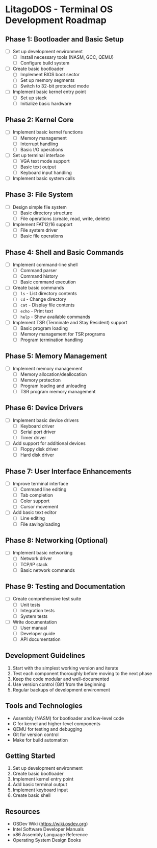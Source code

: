 # LitagoDOS - Terminal OS Development Roadmap

## Phase 1: Bootloader and Basic Setup
- [ ] Set up development environment
  - [ ] Install necessary tools (NASM, GCC, QEMU)
  - [ ] Configure build system
- [ ] Create basic bootloader
  - [ ] Implement BIOS boot sector
  - [ ] Set up memory segments
  - [ ] Switch to 32-bit protected mode
- [ ] Implement basic kernel entry point
  - [ ] Set up stack
  - [ ] Initialize basic hardware

## Phase 2: Kernel Core
- [ ] Implement basic kernel functions
  - [ ] Memory management
  - [ ] Interrupt handling
  - [ ] Basic I/O operations
- [ ] Set up terminal interface
  - [ ] VGA text mode support
  - [ ] Basic text output
  - [ ] Keyboard input handling
- [ ] Implement basic system calls

## Phase 3: File System
- [ ] Design simple file system
  - [ ] Basic directory structure
  - [ ] File operations (create, read, write, delete)
- [ ] Implement FAT12/16 support
  - [ ] File system driver
  - [ ] Basic file operations

## Phase 4: Shell and Basic Commands
- [ ] Implement command-line shell
  - [ ] Command parser
  - [ ] Command history
  - [ ] Basic command execution
- [ ] Create basic commands
  - [ ] `ls` - List directory contents
  - [ ] `cd` - Change directory
  - [ ] `cat` - Display file contents
  - [ ] `echo` - Print text
  - [ ] `help` - Show available commands
- [ ] Implement TSR (Terminate and Stay Resident) support
  - [ ] Basic program loading
  - [ ] Memory management for TSR programs
  - [ ] Program termination handling

## Phase 5: Memory Management
- [ ] Implement memory management
  - [ ] Memory allocation/deallocation
  - [ ] Memory protection
  - [ ] Program loading and unloading
  - [ ] TSR program memory management

## Phase 6: Device Drivers
- [ ] Implement basic device drivers
  - [ ] Keyboard driver
  - [ ] Serial port driver
  - [ ] Timer driver
- [ ] Add support for additional devices
  - [ ] Floppy disk driver
  - [ ] Hard disk driver

## Phase 7: User Interface Enhancements
- [ ] Improve terminal interface
  - [ ] Command line editing
  - [ ] Tab completion
  - [ ] Color support
  - [ ] Cursor movement
- [ ] Add basic text editor
  - [ ] Line editing
  - [ ] File saving/loading

## Phase 8: Networking (Optional)
- [ ] Implement basic networking
  - [ ] Network driver
  - [ ] TCP/IP stack
  - [ ] Basic network commands

## Phase 9: Testing and Documentation
- [ ] Create comprehensive test suite
  - [ ] Unit tests
  - [ ] Integration tests
  - [ ] System tests
- [ ] Write documentation
  - [ ] User manual
  - [ ] Developer guide
  - [ ] API documentation

## Development Guidelines
1. Start with the simplest working version and iterate
2. Test each component thoroughly before moving to the next phase
3. Keep the code modular and well-documented
4. Use version control (Git) from the beginning
5. Regular backups of development environment

## Tools and Technologies
- Assembly (NASM) for bootloader and low-level code
- C for kernel and higher-level components
- QEMU for testing and debugging
- Git for version control
- Make for build automation

## Getting Started
1. Set up development environment
2. Create basic bootloader
3. Implement kernel entry point
4. Add basic terminal output
5. Implement keyboard input
6. Create basic shell

## Resources
- OSDev Wiki (https://wiki.osdev.org)
- Intel Software Developer Manuals
- x86 Assembly Language Reference
- Operating System Design Books 
